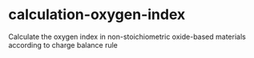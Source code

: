 # calculation-oxygen-index
Calculate the oxygen index in non-stoichiometric oxide-based materials according to charge balance rule